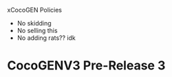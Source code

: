 xCocoGEN Policies

- No skidding
- No selling this
- No adding rats?? idk



# CocoGENV3 Pre-Release 3
